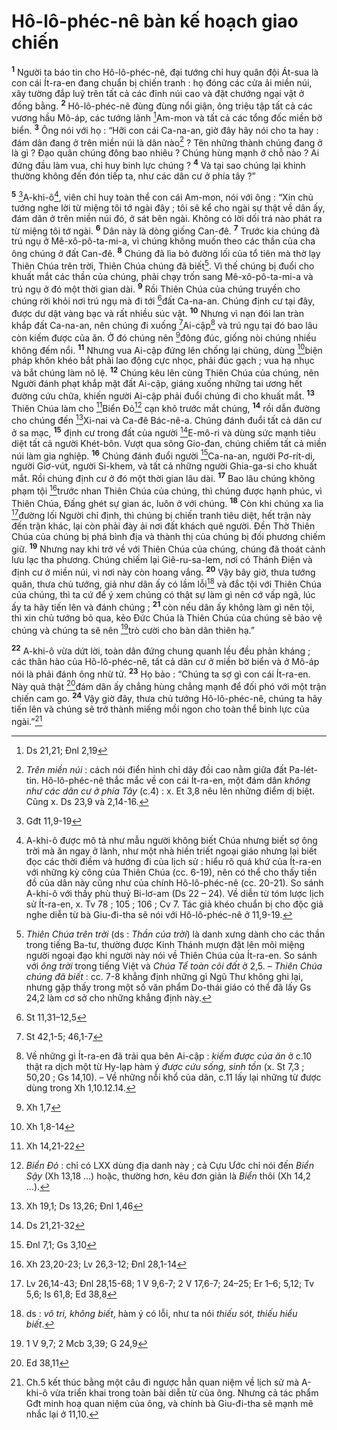 # Hô-lô-phéc-nê bàn kế hoạch giao chiến
<sup><b>1</b></sup> Người ta báo tin cho Hô-lô-phéc-nê, đại tướng chỉ huy quân đội Át-sua là con cái Ít-ra-en đang chuẩn bị chiến tranh : họ đóng các cửa ải miền núi, xây tường đắp luỹ trên tất cả các đỉnh núi cao và đặt chướng ngại vật ở đồng bằng. <sup><b>2</b></sup> Hô-lô-phéc-nê đùng đùng nổi giận, ông triệu tập tất cả các vương hầu Mô-áp, các tướng lãnh [^1*]Am-mon và tất cả các tổng đốc miền bờ biển. <sup><b>3</b></sup> Ông nói với họ : “Hỡi con cái Ca-na-an, giờ đây hãy nói cho ta hay : đám dân đang ở trên miền núi là dân nào[^1] ? Tên những thành chúng đang ở là gì ? Đạo quân chúng đông bao nhiêu ? Chúng hùng mạnh ở chỗ nào ? Ai đứng đầu làm vua, chỉ huy binh lực chúng ? <sup><b>4</b></sup> Và tại sao chúng lại khinh thường không đến đón tiếp ta, như các dân cư ở phía tây ?”

<sup><b>5</b></sup> [^2*]A-khi-ô[^2], viên chỉ huy toàn thể con cái Am-mon, nói với ông : “Xin chủ tướng nghe lời từ miệng tôi tớ ngài đây ; tôi sẽ kể cho ngài sự thật về dân ấy, đám dân ở trên miền núi đó, ở sát bên ngài. Không có lời dối trá nào phát ra từ miệng tôi tớ ngài. <sup><b>6</b></sup> Dân này là dòng giống Can-đê. <sup><b>7</b></sup> Trước kia chúng đã trú ngụ ở Mê-xô-pô-ta-mi-a, vì chúng không muốn theo các thần của cha ông chúng ở đất Can-đê. <sup><b>8</b></sup> Chúng đã lìa bỏ đường lối của tổ tiên mà thờ lạy Thiên Chúa trên trời, Thiên Chúa chúng đã biết[^3]. Vì thế chúng bị đuổi cho khuất mắt các thần của chúng, phải chạy trốn sang Mê-xô-pô-ta-mi-a và trú ngụ ở đó một thời gian dài. <sup><b>9</b></sup> Rồi Thiên Chúa của chúng truyền cho chúng rời khỏi nơi trú ngụ mà đi tới [^3*]đất Ca-na-an. Chúng định cư tại đây, được dư dật vàng bạc và rất nhiều súc vật. <sup><b>10</b></sup> Nhưng vì nạn đói lan tràn khắp đất Ca-na-an, nên chúng đi xuống [^4*]Ai-cập[^4] và trú ngụ tại đó bao lâu còn kiếm được của ăn. Ở đó chúng nên [^5*]đông đúc, giống nòi chúng nhiều không đếm nổi. <sup><b>11</b></sup> Nhưng vua Ai-cập đứng lên chống lại chúng, dùng [^6*]biện pháp khôn khéo bắt phải lao động cực nhọc, phải đúc gạch ; vua hạ nhục và bắt chúng làm nô lệ. <sup><b>12</b></sup> Chúng kêu lên cùng Thiên Chúa của chúng, nên Người đánh phạt khắp mặt đất Ai-cập, giáng xuống những tai ương hết đường cứu chữa, khiến người Ai-cập phải đuổi chúng đi cho khuất mắt. <sup><b>13</b></sup> Thiên Chúa làm cho [^7*]Biển Đỏ[^5] cạn khô trước mắt chúng, <sup><b>14</b></sup> rồi dẫn đường cho chúng đến [^8*]Xi-nai và Ca-đê Bác-nê-a. Chúng đánh đuổi tất cả dân cư ở sa mạc, <sup><b>15</b></sup> định cư trong đất của người [^9*]E-mô-ri và dùng sức mạnh tiêu diệt tất cả người Khét-bôn. Vượt qua sông Gio-đan, chúng chiếm tất cả miền núi làm gia nghiệp. <sup><b>16</b></sup> Chúng đánh đuổi người [^10*]Ca-na-an, người Pơ-rít-di, người Giơ-vút, người Si-khem, và tất cả những người Ghia-ga-si cho khuất mắt. Rồi chúng định cư ở đó một thời gian lâu dài. <sup><b>17</b></sup> Bao lâu chúng không phạm tội [^11*]trước nhan Thiên Chúa của chúng, thì chúng được hạnh phúc, vì Thiên Chúa, Đấng ghét sự gian ác, luôn ở với chúng. <sup><b>18</b></sup> Còn khi chúng xa lìa [^12*]đường lối Người chỉ định, thì chúng bị chiến tranh tiêu diệt, hết trận này đến trận khác, lại còn phải đày ải nơi đất khách quê người. Đền Thờ Thiên Chúa của chúng bị phá bình địa và thành thị của chúng bị đối phương chiếm giữ. <sup><b>19</b></sup> Nhưng nay khi trở về với Thiên Chúa của chúng, chúng đã thoát cảnh lưu lạc tha phương. Chúng chiếm lại Giê-ru-sa-lem, nơi có Thánh Điện và định cư ở miền núi, vì nơi này còn hoang vắng. <sup><b>20</b></sup> Vậy bây giờ, thưa tướng quân, thưa chủ tướng, giả như dân ấy có lầm lỗi[^6] và đắc tội với Thiên Chúa của chúng, thì ta cứ để ý xem chúng có thật sự làm gì nên cớ vấp ngã, lúc ấy ta hãy tiến lên và đánh chúng ; <sup><b>21</b></sup> còn nếu dân ấy không làm gì nên tội, thì xin chủ tướng bỏ qua, kẻo Đức Chúa là Thiên Chúa của chúng sẽ bảo vệ chúng và chúng ta sẽ nên [^13*]trò cười cho bàn dân thiên hạ.”

<sup><b>22</b></sup> A-khi-ô vừa dứt lời, toàn dân đứng chung quanh lều đều phản kháng ; các thân hào của Hô-lô-phéc-nê, tất cả dân cư ở miền bờ biển và ở Mô-áp nói là phải đánh ông nhừ tử. <sup><b>23</b></sup> Họ bảo : “Chúng ta sợ gì con cái Ít-ra-en. Này quả thật [^14*]đám dân ấy chẳng hùng chẳng mạnh để đối phó với một trận chiến cam go. <sup><b>24</b></sup> Vậy giờ đây, thưa chủ tướng Hô-lô-phéc-nê, chúng ta hãy tiến lên và chúng sẽ trở thành miếng mồi ngon cho toàn thể binh lực của ngài.”[^7]

[^1]: <i>Trên miền núi</i> : cách nói điển hình chỉ dãy đồi cao nằm giữa đất Pa-lét-tin. Hô-lô-phéc-nê thắc mắc về con cái Ít-ra-en, một đám dân <i>không như các dân cư ở phía Tây</i> (c.4) : x. Et 3,8 nêu lên những điểm dị biệt. Cũng x. Ds 23,9 và 2,14-16.
[^2]: A-khi-ô được mô tả như mẫu người không biết Chúa nhưng biết sợ ông trời mà ăn ngay ở lành, như một nhà hiền triết ngoại giáo nhưng lại biết đọc các thời điềm và hướng đi của lịch sử : hiểu rõ quá khứ của Ít-ra-en với những kỳ công của Thiên Chúa (cc. 6-19), nên có thể cho thấy tiền đồ của dân này cũng như của chính Hô-lô-phéc-nê (cc. 20-21). So sánh A-khi-ô với thầy phù thuỷ Bi-lơ-am (Ds 22 – 24). Về diễn từ tóm lược lịch sử Ít-ra-en, x. Tv 78 ; 105 ; 106 ; Cv 7. Tác giả khéo chuẩn bị cho độc giả nghe diễn từ bà Giu-đi-tha sẽ nói với Hô-lô-phéc-nê ở 11,9-19.
[^3]: <i>Thiên Chúa trên trời</i> (ds : <i>Thần của trời</i>) là danh xưng dành cho các thần trong tiếng Ba-tư, thường được Kinh Thánh mượn đặt lên môi miệng người ngoại đạo khi người này nói về Thiên Chúa của Ít-ra-en. So sánh với <i>ông trời</i> trong tiếng Việt và <i>Chúa Tể toàn cõi đất</i> ở 2,5. – <i>Thiên Chúa chúng đã biết</i> : cc. 7-8 khẳng định những gì Ngũ Thư không ghi lại, nhưng gặp thấy trong một số văn phẩm Do-thái giáo có thể đã lấy Gs 24,2 làm cơ sở cho những khẳng định này.
[^4]: Về những gì Ít-ra-en đã trải qua bên Ai-cập : <i>kiếm được của ăn</i> ở c.10 thật ra dịch một từ Hy-lạp hàm ý <i>được cứu sống, sinh tồn</i> (x. St 7,3 ; 50,20 ; Gs 14,10). – Về những nỗi khổ của dân, c.11 lấy lại những từ được dùng trong Xh 1,10.12.14.
[^5]: <i>Biển Đỏ</i> : chỉ có LXX dùng địa danh này ; cả Cựu Ước chỉ nói đến <i>Biển Sậy</i> (Xh 13,18 ...) hoặc, thường hơn, kêu đơn giản là <i>Biển</i> thôi (Xh 14,2 ...).
[^6]: ds : <i>vô tri, không biết</i>, hàm ý có lỗi, như ta nói <i>thiếu sót, thiếu hiểu biết</i>.
[^7]: Ch.5 kết thúc bằng một câu đi ngược hẳn quan niệm về lịch sử mà A-khi-ô vừa triển khai trong toàn bài diễn từ của ông. Nhưng cả tác phẩm Gđt minh hoạ quan niệm của ông, và chính bà Giu-đi-tha sẽ mạnh mẽ nhắc lại ở 11,10.
[^1*]: Ds 21,21; Đnl 2,19
[^2*]: Gđt 11,9-19
[^3*]: St 11,31–12,5
[^4*]: St 42,1-5; 46,1-7
[^5*]: Xh 1,7
[^6*]: Xh 1,8-14
[^7*]: Xh 14,21-22
[^8*]: Xh 19,1; Ds 13,26; Đnl 1,46
[^9*]: Ds 21,21-32
[^10*]: Đnl 7,1; Gs 3,10
[^11*]: Xh 23,20-23; Lv 26,3-12; Đnl 28,1-14
[^12*]: Lv 26,14-43; Đnl 28,15-68; 1 V 9,6-7; 2 V 17,6-7; 24–25; Er 1–6; 5,12; Tv 5,6; Is 61,8; Ed 38,8
[^13*]: 1 V 9,7; 2 Mcb 3,39; G 24,9
[^14*]: Ed 38,11
